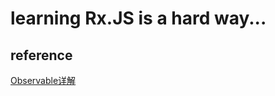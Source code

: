 # learning Rx.JS is a hard way...

## reference
[Observable详解](https://segmentfault.com/a/1190000008809168#articleHeader16)